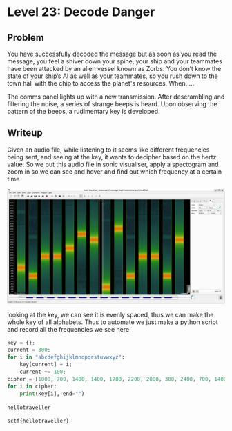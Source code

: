 # Level 23: Decode Danger

## Problem

You have successfully decoded the message but as soon as you read the message, you feel a shiver down your spine, your ship and your teammates have been attacked by an alien vessel known as Zorbs. You don’t know the state of your ship’s AI as well as your teammates, so you rush down to the town hall with the chip to access the planet's resources. When…..


The comms panel lights up with a new transmission. After descrambling and filtering the noise, a series of strange beeps is heard. Upon observing the pattern of the beeps, a rudimentary key is developed.

## Writeup

Given an audio file, while listening to it seems like different frequencies being sent, and seeing at the key, it wants to decipher based on the hertz value. So we put this audio file in sonic visualiser, apply a spectogram and zoom in so we can see and hover and find out which frequency at a certain time

![Alt text](image.png)

looking at the key, we can see it is evenly spaced, thus we can make the whole key of all alphabets. Thus to automate we just make a python script and record all the frequencies we see here

```python
key = {};
current = 300;
for i in "abcdefghijklmnopqrstuvwxyz":
    key[current] = i;
    current += 100;
cipher = [1000, 700, 1400, 1400, 1700, 2200, 2000, 300, 2400, 700, 1400, 1400, 700, 2000]
for i in cipher:
    print(key[i], end="")
```
`hellotraveller`

`sctf{hellotraveller}`